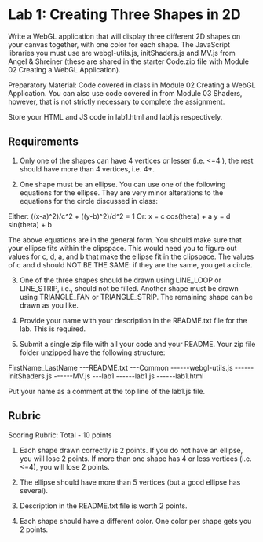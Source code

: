 # Lab 1: Creating Three Shapes in 2D

Write a WebGL application that will display three different 2D shapes on your canvas together, with one color for each shape. The JavaScript libraries you must use are webgl-utils.js, initShaders.js and MV.js from Angel & Shreiner (these are shared in the starter Code.zip file with Module 02 Creating a WebGL Application).

Preparatory Material: Code covered in class in Module 02 Creating a WebGL Application. You can also use code covered in from Module 03 Shaders, however, that is not strictly necessary to complete the assignment.

Store your HTML and JS code in lab1.html and lab1.js respectively.

## Requirements

1) Only one of the shapes can have 4 vertices or lesser (i.e. <=4 ), the rest should have more than 4 vertices, i.e. 4+.

2) One shape must be an ellipse. You can use one of the following equations for the ellipse. They are very minor alterations to the equations for the circle discussed in class:

Either: ((x-a)^2)/c^2 + ((y-b)^2)/d^2 = 1
Or: x = c cos(theta) + a 
    y = d sin(theta) + b

The above equations are in the general form. You should make sure that your ellipse fits within the clipspace. This would need you to figure out values for c, d, a, and b that make the ellipse fit in the clipspace. The values of c and d should NOT BE THE SAME: if they are the same, you get a circle.

3) One of the three shapes should be drawn using LINE_LOOP or LINE_STRIP, i.e., should not be filled. Another shape must be drawn using TRIANGLE_FAN or TRIANGLE_STRIP. The remaining shape can be drawn as you like.

4) Provide your name with your description in the README.txt file for the lab. This is required.

5) Submit a single zip file with all your code and your README. Your zip file folder unzipped have the following structure:

FirstName_LastName
---README.txt
---Common
------webgl-utils.js
------initShaders.js
------MV.js
---lab1
------lab1.js
------lab1.html

Put your name as a comment at the top line of the lab1.js file.

## Rubric
Scoring Rubric: Total - 10 points

1) Each shape drawn correctly is 2 points. If you do not have an ellipse, you will lose 2 points. If more than one shape has 4 or less vertices (i.e. <=4), you will lose 2 points.

2) The ellipse should have more than 5 vertices (but a good ellipse has several).

3) Description in the README.txt file is worth 2 points.

4) Each shape should have a different color. One color per shape gets you 2 points.